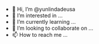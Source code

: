 - 👋 Hi, I’m @yunlindadeusa
- 👀 I’m interested in ...
- 🌱 I’m currently learning ... 
- 💞️ I’m looking to collaborate on ... 
- 📫 How to reach me ... 

<!---
yunlindadeusa/yunlindadeusa is a ✨ special ✨ repository because its `README.md` (this file) appears on your GitHub profile.
You can click the Preview link to take a look at your changes.
--->
